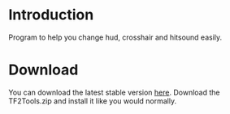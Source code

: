 # Introduction

Program to help you change hud, crosshair and hitsound easily.

# Download

You can download the latest stable version [here](https://github.com/PhongGuy/TF2Tools/releases/latest). Download the TF2Tools.zip and install it like you would normally.
